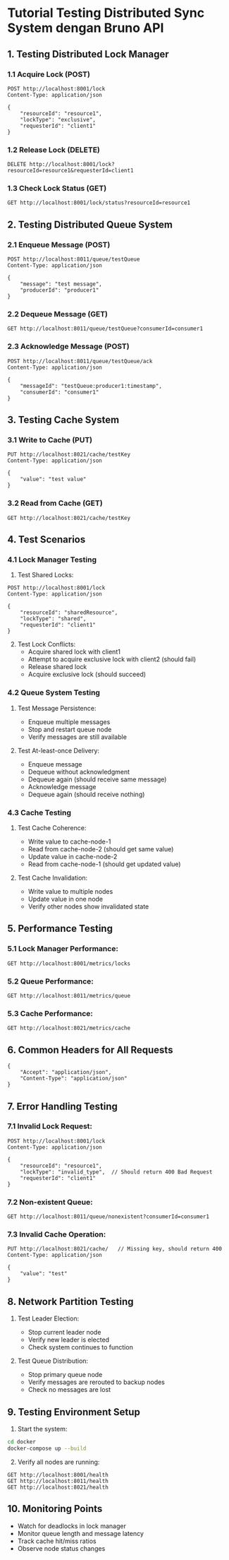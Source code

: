 # Tutorial Testing Distributed Sync System dengan Bruno API

## 1. Testing Distributed Lock Manager

### 1.1 Acquire Lock (POST)
```http
POST http://localhost:8001/lock
Content-Type: application/json

{
    "resourceId": "resource1",
    "lockType": "exclusive",
    "requesterId": "client1"
}
```

### 1.2 Release Lock (DELETE)
```http
DELETE http://localhost:8001/lock?resourceId=resource1&requesterId=client1
```

### 1.3 Check Lock Status (GET)
```http
GET http://localhost:8001/lock/status?resourceId=resource1
```

## 2. Testing Distributed Queue System

### 2.1 Enqueue Message (POST)
```http
POST http://localhost:8011/queue/testQueue
Content-Type: application/json

{
    "message": "test message",
    "producerId": "producer1"
}
```

### 2.2 Dequeue Message (GET)
```http
GET http://localhost:8011/queue/testQueue?consumerId=consumer1
```

### 2.3 Acknowledge Message (POST)
```http
POST http://localhost:8011/queue/testQueue/ack
Content-Type: application/json

{
    "messageId": "testQueue:producer1:timestamp",
    "consumerId": "consumer1"
}
```

## 3. Testing Cache System

### 3.1 Write to Cache (PUT)
```http
PUT http://localhost:8021/cache/testKey
Content-Type: application/json

{
    "value": "test value"
}
```

### 3.2 Read from Cache (GET)
```http
GET http://localhost:8021/cache/testKey
```

## 4. Test Scenarios

### 4.1 Lock Manager Testing

1. Test Shared Locks:
```http
POST http://localhost:8001/lock
Content-Type: application/json

{
    "resourceId": "sharedResource",
    "lockType": "shared",
    "requesterId": "client1"
}
```

2. Test Lock Conflicts:
   - Acquire shared lock with client1
   - Attempt to acquire exclusive lock with client2 (should fail)
   - Release shared lock
   - Acquire exclusive lock (should succeed)

### 4.2 Queue System Testing

1. Test Message Persistence:
   - Enqueue multiple messages
   - Stop and restart queue node
   - Verify messages are still available

2. Test At-least-once Delivery:
   - Enqueue message
   - Dequeue without acknowledgment
   - Dequeue again (should receive same message)
   - Acknowledge message
   - Dequeue again (should receive nothing)

### 4.3 Cache Testing

1. Test Cache Coherence:
   - Write value to cache-node-1
   - Read from cache-node-2 (should get same value)
   - Update value in cache-node-2
   - Read from cache-node-1 (should get updated value)

2. Test Cache Invalidation:
   - Write value to multiple nodes
   - Update value in one node
   - Verify other nodes show invalidated state

## 5. Performance Testing

### 5.1 Lock Manager Performance:
```http
GET http://localhost:8001/metrics/locks
```

### 5.2 Queue Performance:
```http
GET http://localhost:8011/metrics/queue
```

### 5.3 Cache Performance:
```http
GET http://localhost:8021/metrics/cache
```

## 6. Common Headers for All Requests

```
{
    "Accept": "application/json",
    "Content-Type": "application/json"
}
```

## 7. Error Handling Testing

### 7.1 Invalid Lock Request:
```http
POST http://localhost:8001/lock
Content-Type: application/json

{
    "resourceId": "resource1",
    "lockType": "invalid_type",  // Should return 400 Bad Request
    "requesterId": "client1"
}
```

### 7.2 Non-existent Queue:
```http
GET http://localhost:8011/queue/nonexistent?consumerId=consumer1
```

### 7.3 Invalid Cache Operation:
```http
PUT http://localhost:8021/cache/   // Missing key, should return 400
Content-Type: application/json

{
    "value": "test"
}
```

## 8. Network Partition Testing

1. Test Leader Election:
   - Stop current leader node
   - Verify new leader is elected
   - Check system continues to function

2. Test Queue Distribution:
   - Stop primary queue node
   - Verify messages are rerouted to backup nodes
   - Check no messages are lost

## 9. Testing Environment Setup

1. Start the system:
```bash
cd docker
docker-compose up --build
```

2. Verify all nodes are running:
```http
GET http://localhost:8001/health
GET http://localhost:8011/health
GET http://localhost:8021/health
```

## 10. Monitoring Points

- Watch for deadlocks in lock manager
- Monitor queue length and message latency
- Track cache hit/miss ratios
- Observe node status changes
